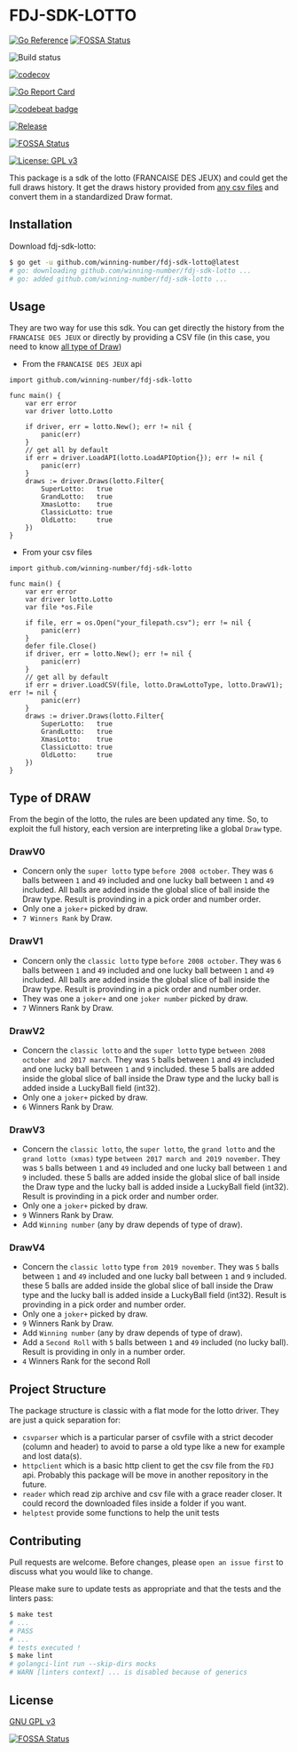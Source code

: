 # FDJ-SDK-LOTTO

<!-- Badge section [godoc / code quality / ci / last Tag / License ]-->
<!-- Documentation go.pkg -->
[![Go Reference](https://pkg.go.dev/badge/github.com/winning-number/fdj-sdk-lotto.svg)](https://pkg.go.dev/github.com/winning-number/fdj-sdk-lotto)
[![FOSSA Status](https://app.fossa.com/api/projects/git%2Bgithub.com%2Fwinning-number%2Ffdj-sdk-lotto.svg?type=shield)](https://app.fossa.com/projects/git%2Bgithub.com%2Fwinning-number%2Ffdj-sdk-lotto?ref=badge_shield)
<!-- Build tag (git action) -->
![Build status](https://github.com/winning-number/fdj-sdk-lotto/actions/workflows/goci.yml/badge.svg)
<!-- CodeCoverage -->
[![codecov](https://codecov.io/gh/winning-number/fdj-sdk-lotto/branch/main/graph/badge.svg?token=7TCE3QB21E)](https://codecov.io/gh/winning-number/fdj-sdk-lotto)
<!-- Go report notation -->
[![Go Report Card](https://goreportcard.com/badge/github.com/winning-number/fdj-sdk-lotto)](https://goreportcard.com/report/github.com/winning-number/fdj-sdk-lotto)
<!-- CodeBeat -->
[![codebeat badge](https://codebeat.co/badges/6d11dead-fa65-4f84-b72d-e1218694a0ec)](https://codebeat.co/projects/github-com-winning-number-fdj-sdk-lotto-main)
<!-- Release -->
[![Release](https://img.shields.io/github/release/winning-number/fdj-sdk-lotto.svg?style=flat-square)](https://github.com/winning-number/fdj-sdk-lotto/releases)
<!-- FOSSA -->
[![FOSSA Status](https://app.fossa.com/api/projects/git%2Bgithub.com%2Fwinning-number%2Ffdj-sdk-lotto.svg?type=shield)](https://app.fossa.com/projects/git%2Bgithub.com%2Fwinning-number%2Ffdj-sdk-lotto?ref=badge_shield)
<!-- License -->
[![License: GPL v3](https://img.shields.io/badge/License-GPLv3-blue.svg)](https://raw.githubusercontent.com/winning-number/fdj-sdk-lotto/main/LICENSE.md)

<!-- Description section -->
This package is a sdk of the lotto (FRANCAISE DES JEUX) and could get the full draws history. It get the draws history provided from [any csv files](https://www.fdj.fr/jeux-de-tirage/loto/historique) and convert them in a standardized Draw format.

## Installation

Download fdj-sdk-lotto:

```sh
$ go get -u github.com/winning-number/fdj-sdk-lotto@latest
# go: downloading github.com/winning-number/fdj-sdk-lotto ...
# go: added github.com/winning-number/fdj-sdk-lotto ...
```

## Usage

They are two way for use this sdk. You can get directly the history from the `FRANCAISE DES JEUX` or directly by providing a CSV file (in this case, you need to know [all type of Draw](#type-of-draw))

* From the `FRANCAISE DES JEUX` api

```golang
import github.com/winning-number/fdj-sdk-lotto

func main() {
    var err error
    var driver lotto.Lotto

    if driver, err = lotto.New(); err != nil {
        panic(err)
    }
    // get all by default
    if err = driver.LoadAPI(lotto.LoadAPIOption{}); err != nil {
        panic(err)
    }
    draws := driver.Draws(lotto.Filter{
        SuperLotto:   true
        GrandLotto:   true
        XmasLotto:    true
        ClassicLotto: true
        OldLotto:     true
    })
}
```

* From your csv files

```golang
import github.com/winning-number/fdj-sdk-lotto

func main() {
    var err error
    var driver lotto.Lotto
    var file *os.File

    if file, err = os.Open("your_filepath.csv"); err != nil {
        panic(err)
    }
    defer file.Close()
    if driver, err = lotto.New(); err != nil {
        panic(err)
    }
    // get all by default
    if err = driver.LoadCSV(file, lotto.DrawLottoType, lotto.DrawV1); err != nil {
        panic(err)
    }
    draws := driver.Draws(lotto.Filter{
        SuperLotto:   true
        GrandLotto:   true
        XmasLotto:    true
        ClassicLotto: true
        OldLotto:     true
    })
}
```

## Type of DRAW

From the begin of the lotto, the rules are been updated any time. So, to exploit the full history, each version are interpreting like a global `Draw` type.

### DrawV0

* Concern only the `super lotto` type `before 2008 october`. They was `6` balls between `1` and `49` included and one lucky ball between `1` and `49` included. All balls are added inside the global slice of ball inside the Draw type. Result is provinding in a pick order and number order.
* Only one a `joker+` picked by draw.
* `7 Winners Rank` by Draw.

### DrawV1

* Concern only the `classic lotto` type `before 2008 october`. They was `6` balls between `1` and `49` included and one lucky ball between `1` and `49` included. All balls are added inside the global slice of ball inside the Draw type. Result is provinding in a pick order and number order.
* They was one a `joker+` and one `joker number` picked by draw.
* `7` Winners Rank by Draw.

### DrawV2

* Concern the `classic lotto` and the `super lotto` type `between 2008 october and 2017 march`. They was `5` balls between `1` and `49` included and one lucky ball between `1` and `9` included. these 5 balls are added inside the global slice of ball inside the Draw type and the lucky ball is added inside a LuckyBall field (int32).
* Only one a `joker+` picked by draw.
* `6` Winners Rank by Draw.

### DrawV3

* Concern the `classic lotto`, the `super lotto`, the `grand lotto` and the `grand lotto (xmas)` type `between 2017 march and 2019 november`. They was `5` balls between `1` and `49` included and one lucky ball between `1` and `9` included. these 5 balls are added inside the global slice of ball inside the Draw type and the lucky ball is added inside a LuckyBall field (int32). Result is provinding in a pick order and number order.
* Only one a `joker+` picked by draw.
* `9` Winners Rank by Draw.
* Add `Winning number` (any by draw depends of type of draw).

### DrawV4

* Concern the `classic lotto` type `from 2019 november`. They was `5` balls between `1` and `49` included and one lucky ball between `1` and `9` included. these 5 balls are added inside the global slice of ball inside the Draw type and the lucky ball is added inside a LuckyBall field (int32). Result is provinding in a pick order and number order.
* Only one a `joker+` picked by draw.
* `9` Winners Rank by Draw.
* Add `Winning number` (any by draw depends of type of draw).
* Add a `Second Roll` with `5` balls between `1` and `49` included (no lucky ball). Result is providing in only in a number order.
* `4` Winners Rank for the second Roll

## Project Structure

The package structure is classic with a flat mode for the lotto driver. They are just a quick separation for:

* `csvparser` which is a particular parser of csvfile with a strict decoder (column and header) to avoid to parse a old type like a new for example and lost data(s).
* `httpclient` which is a basic http client to get the csv file from the `FDJ` api. Probably this package will be move in another repository in the future.
* `reader` which read zip archive and csv file with a grace reader closer. It could record the downloaded files inside a folder if you want.
* `helptest` provide some functions to help the unit tests

## Contributing

Pull requests are welcome. Before changes, please `open an issue first` to discuss what you would like to change.

Please make sure to update tests as appropriate and that the tests and the linters pass:

```sh
$ make test
# ...
# PASS
# ...
# tests executed !
$ make lint
# golangci-lint run --skip-dirs mocks 
# WARN [linters context] ... is disabled because of generics
```

## License

[GNU GPL v3](https://choosealicense.com/licenses/gpl-3.0/)


[![FOSSA Status](https://app.fossa.com/api/projects/git%2Bgithub.com%2Fwinning-number%2Ffdj-sdk-lotto.svg?type=large)](https://app.fossa.com/projects/git%2Bgithub.com%2Fwinning-number%2Ffdj-sdk-lotto?ref=badge_large)